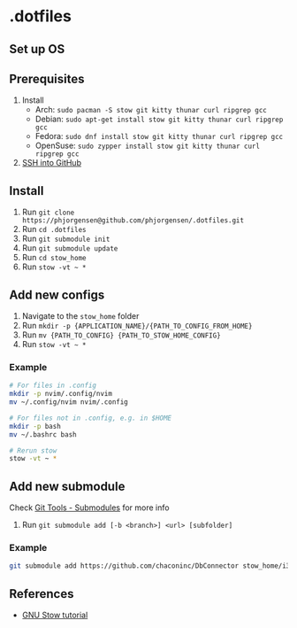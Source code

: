 # .dotfiles

## Set up OS

## Prerequisites

1. Install
   - Arch: `sudo pacman -S stow git kitty thunar curl ripgrep gcc`
   - Debian: `sudo apt-get install stow git kitty thunar curl ripgrep gcc`
   - Fedora: `sudo dnf install stow git kitty thunar curl ripgrep gcc`
   - OpenSuse: `sudo zypper install stow git kitty thunar curl ripgrep gcc`
2. [SSH into GitHub](docs/SSH%20into%20GitHub.md)

## Install

1. Run `git clone https://phjorgensen@github.com/phjorgensen/.dotfiles.git`
2. Run `cd .dotfiles`
3. Run `git submodule init`
4. Run `git submodule update`
5. Run `cd stow_home`
6. Run `stow -vt ~ *`

## Add new configs

1. Navigate to the `stow_home` folder
2. Run `mkdir -p {APPLICATION_NAME}/{PATH_TO_CONFIG_FROM_HOME}`
3. Run `mv {PATH_TO_CONFIG} {PATH_TO_STOW_HOME_CONFIG}`
4. Run `stow -vt ~ *`

### Example

```bash
# For files in .config
mkdir -p nvim/.config/nvim
mv ~/.config/nvim nvim/.config

# For files not in .config, e.g. in $HOME
mkdir -p bash
mv ~/.bashrc bash

# Rerun stow
stow -vt ~ *
```

## Add new submodule

Check [Git Tools - Submodules](https://git-scm.com/book/en/v2/Git-Tools-Submodules) for more info

1. Run `git submodule add [-b <branch>] <url> [subfolder]`

### Example

```bash
git submodule add https://github.com/chaconinc/DbConnector stow_home/i3/
```

## References

- [GNU Stow tutorial](https://linustechtips.com/topic/1369746-howto-backup-your-configuration-files-dotfiles-in-linux-using-stow-and-git/)
